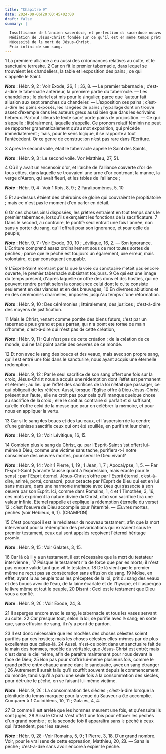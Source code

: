 ```yaml
---
title: "Chapitre 9"
date: 2024-09-06T20:00:45+02:00
draft: false
summary: |
  
  Insuffisance de l’ancien sacerdoce, et perfection du sacerdoce nouveau, prouvées par les cérémonies mêmes de l’ancien culte.
  Médiation de Jésus-Christ fondée sur ce qu’il est en même temps prêtre et victime.
  Nécessité de la mort de Jésus-Christ.
  Prix infini de son sang.
---
```



1 La première alliance a eu aussi des ordonnances relatives au culte, et le sanctuaire terrestre. 2 Car on fit le premier tabernacle, dans lequel se trouvaient les chandeliers, la table et l'exposition des pains ; ce qui s'appelle le Saint.

***Note*** :  Hébr. 9, 2 : Voir Exode, 26, 1 ; 36, 8. ― Le premier tabernacle ; c’est-à-dire le tabernacle antérieur, la première partie du tabernacle. ― Les chandeliers ; le pluriel est mis pour le singulier, parce que l’auteur fait allusion aux sept branches du chandelier. ― L’exposition des pains ; c’est-à-dire les pains exposés, les rangées de pains ; hypallage dont on trouve assez d’exemple dans les auteurs grecs aussi bien que dans les écrivains hébreux. Partout ailleurs le texte sacré porte pains de proposition. ― Ce qui s’appelle ; littéralement, laquelle s’appelle. Ce pronom relatif féminin ne peut se rapporter grammaticalement qu’au mot exposition, qui précède immédiatement ; mais, pour le sens logique, il se rapporte à tout l’antécédent. Or ce genre de construction n’est pas rare dans l’Ecriture.

3 Après le second voile, était le tabernacle appelé le Saint des Saints,

***Note*** :  Hébr. 9, 3 : Le second voile. Voir Matthieu, 27, 51.

4 Où il y avait un encensoir d'or, et l'arche de l'alliance couverte d'or de tous côtés, dans laquelle se trouvaient une urne d'or contenant la manne, la verge d'Aaron, qui avait fleuri, et les tables de l'alliance ;

***Note*** :  Hébr. 9, 4 : Voir 1 Rois, 8, 9 ; 2 Paralipomènes, 5, 10.

5 Et au-dessus étaient des chérubins de gloire qui couvraient le propitiatoire ; mais ce n'est pas le moment d'en parler en détail.


6 Or ces choses ainsi disposées, les prêtres entraient en tout temps dans le premier tabernacle, lorsqu'ils exerçaient les fonctions de la sacrificature. 7 Dans le second, au contraire, le pontife seul entrait une fois l'année, non sans y porter du sang, qu'il offrait pour son ignorance, et pour celle du peuple;

***Note*** :  Hébr. 9, 7 : Voir Exode, 30, 10 ; Lévitique, 16, 2. ― Son ignorance. L’Ecriture comprend assez ordinairement sous ce mot toutes sortes de péchés ; parce que le péché est toujours un égarement, une erreur, mais volontaire, et par conséquent coupable.

8 L'Esprit-Saint montrant par là que la voie du sanctuaire n'était pas encore ouverte, le premier tabernacle subsistant toujours. 9 Ce qui est une image du temps présent, d'après laquelle on offre des dons et des hosties, qui ne peuvent rendre parfait selon la conscience celui dont le culte consiste seulement en des viandes et en des breuvages; 10 En diverses ablutions et en des cérémonies charnelles, imposées jusqu'au temps d'une réformation.

***Note*** :  Hébr. 9, 10 : Des cérémonies ; littéralement, des justices ; c’est-à-dire des moyens de justification.


11 Mais le Christ, venant comme pontife des biens futurs, c'est par un tabernacle plus grand et plus parfait, qui n'a point été formé de main d'homme, c'est-à-dire qui n'est pas de cette création,

***Note*** :  Hébr. 9, 11 : Qui n’est pas de cette création ; de la création de ce monde, qui ne fait point partie des oeuvres de ce monde.

12 Et non avec le sang des boucs et des veaux, mais avec son propre sang, qu'il est entré une fois dans le sanctuaire, nous ayant acquis une éternelle rédemption.

***Note*** :  Hébr. 9, 12 : Par le seul sacrifice de son sang offert une fois sur la croix, Jésus-Christ nous a acquis une rédemption dont l’effet est permanent et éternel ; au lieu que l’effet des sacrifices de la loi n’était que passager, ce qui obligeait de les réitérer. Aussi, lorsque l’Eglise offre à Dieu Jésus-Christ présent sur l’autel, elle ne croit pas pour cela qu’il manque quelque chose au sacrifice de la croix ; elle le croit au contraire si parfait et si suffisant, qu’elle n’offre celui de la messe que pour en célébrer la mémoire, et pour nous en appliquer la vertu.

13 Car si le sang des boucs et des taureaux, et l'aspersion de la cendre d'une génisse sanctifie ceux qui ont été souillés, en purifiant leur chair,

***Note*** :  Hébr. 9, 13 : Voir Lévitique, 16, 15.

14 Combien plus le sang du Christ, qui par l'Esprit-Saint s'est offert lui-même à Dieu, comme une victime sans tache, purifiera-t-il notre conscience des oeuvres mortes, pour servir le Dieu vivant?

***Note*** :  Hébr. 9, 14 : Voir 1 Pierre, 1, 19 ; 1 Jean, 1, 7 ; Apocalypse, 1, 5. ― Par l’Esprit-Saint (variante fausse quant à l’expression, mais exacte pour le sens) : par l’Esprit éternel. Jésus-Christ s’offre par l’Esprit éternel, c’est-à-dire, animé, porté, consacré, pour cet acte par l’Esprit de Dieu qui est en lui sans mesure, dans une harmonie ineffable avec Dieu qui s’associe à son oeuvre par son Esprit. Ici, comme dans Romains, 1, 4 et 1 Timothée, 3, 16, ces mots expriment la nature divine du Christ, d’où son sacrifice tira une valeur infinie. Eternel rappelle et explique la rédemption éternelle du verset 12 : c’est l’oeuvre de Dieu accomplie pour l’éternité. ― Œuvres mortes, péchés (voir Hébreux, 6, 1). (CRAMPON)


15 C'est pourquoi il est le médiateur du nouveau testament, afin que la mort intervenant pour la rédemption des prévarications qui existaient sous le premier testament, ceux qui sont appelés reçoivent l'éternel héritage promis.

***Note*** :  Hébr. 9, 15 : Voir Galates, 3, 15.

16 Car là où il y a un testament, il est nécessaire que la mort du testateur intervienne ; 17 Puisque le testament n'a de force que par les morts; il n'est pas encore valide tant que vit le testateur. 18 De là vient que le premier même ne reçut pas sa consécration sans effusion de sang. 19 Moïse, en effet, ayant lu au peuple tous les préceptes de la loi, prit du sang des veaux et des boucs avec de l'eau, de la laine écarlate et de l'hysope, et il aspergea le livre même et tout le peuple, 20 Disant : Ceci est le testament que Dieu vous a confié.

***Note*** :  Hébr. 9, 20 : Voir Exode, 24, 8.

21 Il aspergea encore avec le sang, le tabernacle et tous les vases servant au culte. 22 Car presque tout, selon la loi, se purifie avec le sang; en sorte que, sans effusion de sang, il n'y a point de pardon.


23 Il est donc nécessaire que les modèles des choses célestes soient purifiés par ces hosties; mais les choses célestes elles-mêmes par de plus excellentes que celles-là. 24 Aussi, n'est-ce point dans un sanctuaire fait de la main des hommes, modèle du véritable, que Jésus-Christ est entré; mais c'est dans le ciel même, afin de paraître maintenant pour nous devant la face de Dieu; 25 Non pas pour s'offrir lui-même plusieurs fois, comme le grand prêtre entre chaque année dans le sanctuaire, avec un sang étranger ; 26 Autrement il aurait fallu qu'il souffrît souvent depuis le commencement du monde, tandis qu'il a paru une seule fois à la consommation des siècles, pour détruire le péché, en se faisant lui-même victime.

***Note*** :  Hébr. 9, 26 : La consommation des siècles ; c’est-à-dire lorsque la plénitude du temps marquée pour la venue du Sauveur a été accomplie. Comparer à 1 Corinthiens, 10, 11 ; Galates, 4, 4.

27 Et comme il est arrêté que les hommes meurent une fois, et qu'ensuite ils sont jugés, 28 Ainsi le Christ s'est offert une fois pour effacer les péchés d'un grand nombre ; et la seconde fois il apparaîtra sans le péché à ceux qui l'attendent, pour les sauver.

***Note*** :  Hébr. 9, 28 : Voir Romains, 5, 9 ; 1 Pierre, 3, 18. D’un grand nombre. Voir, pour le vrai sens de cette expression, Matthieu, 20, 28. ― Sans le péché ; c’est-à-dire sans avoir encore à expier le péché.

